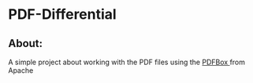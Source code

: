 # PDF-Differential
## About:
A simple project about working with the PDF files using the [ PDFBox ](https://pdfbox.apache.org/) from Apache
